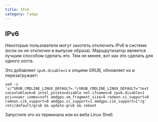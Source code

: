 ```yaml
---
title: IPv6
category: Гайды
---
```


## IPv6
Некоторые пользователи могут захотеть отключить IPv6 в системе (если он не отключен в выпуске образа). Маршрутизатор является лучшим способом сделать это. Тем не менее, вот как это сделать для одного хоста.

Это добавляет `ipv6.disable=1` к опциям GRUB, обновляет их и перезагружает:

`sed -i 's/^GRUB_CMDLINE_LINUX_DEFAULT=.*/GRUB_CMDLINE_LINUX_DEFAULT="text consoleblank=0 intel_pstate=disable net.ifnames=0 ipv6.disable=1 pci=noaer iommu=soft amdgpu.vm_fragment_size=9 radeon.si_support=0 radeon.cik_support=0 amdgpu.si_support=1 amdgpu.cik_support=1"/g' /etc/default/grub && update-grub && reboot`

Запустите это из терминала или из веба Linux Shell.
